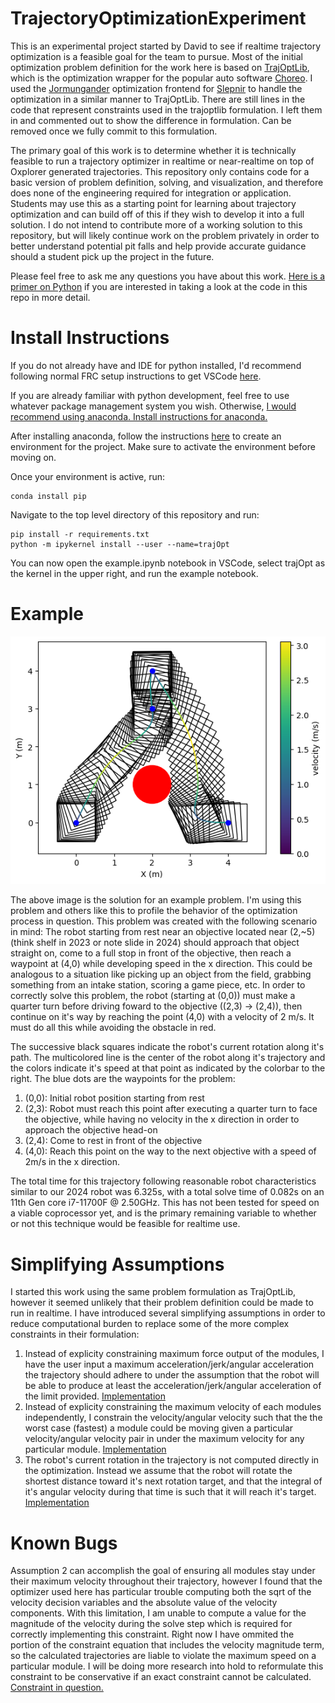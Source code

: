 # TrajectoryOptimizationExperiment

This is an experimental project started by David to see if realtime trajectory optimization is a feasible goal for the team to pursue. Most of the initial optimization problem definition for the work here is based on [TrajOptLib](https://github.com/SleipnirGroup/Choreo/tree/main/trajoptlib), which is the optimization wrapper for the popular auto software [Choreo](https://github.com/SleipnirGroup/Choreo/tree/main). I used the [Jormungander](https://github.com/SleipnirGroup/Sleipnir/tree/main/jormungandr) optimization frontend for [Slepnir](https://github.com/SleipnirGroup/Sleipnir) to handle the optimization in a similar manner to TrajOptLib. There are still lines in the code that represent constraints used in the trajoptlib formulation. I left them in and commented out to show the difference in formulation. Can be removed once we fully commit to this formulation.

The primary goal of this work is to determine whether it is technically feasible to run a trajectory optimizer in realtime or near-realtime on top of Oxplorer generated trajectories. This repository only contains code for a basic version of problem definition, solving, and visualization, and therefore does none of the engineering required for integration or application. Students may use this as a starting point for learning about trajectory optimization and can build off of this if they wish to develop it into a full solution. I do not intend to contribute more of a working solution to this repository, but will likely continue work on the problem privately in order to better understand potential pit falls and help provide accurate guidance should a student pick up the project in the future. 

Please feel free to ask me any questions you have about this work. [Here is a primer on Python](https://docs.google.com/presentation/d/1788nTgEit3_-w4hLBQ4tz8Bxnf_y4TFbHPaBatxqghU/edit#slide=id.p) if you are interested in taking a look at the code in this repo in more detail.

# Install Instructions
If you do not already have and IDE for python installed, I'd recommend following normal FRC setup instructions to get VSCode [here](https://docs.wpilib.org/en/stable/docs/zero-to-robot/step-2/wpilib-setup.html).

If you are already familiar with python development, feel free to use whatever package management system you wish. Otherwise, [I would recommend using anaconda. Install instructions for anaconda.](https://docs.anaconda.com/anaconda/install/)

After installing anaconda, follow the instructions [here](https://conda.io/projects/conda/en/latest/user-guide/getting-started.html) to create an environment for the project. Make sure to activate the environment before moving on.

Once your environment is active, run: 

```
conda install pip
```

Navigate to the top level directory of this repository and run:
```
pip install -r requirements.txt
python -m ipykernel install --user --name=trajOpt
```

You can now open the example.ipynb notebook in VSCode, select trajOpt as the kernel in the upper right, and run the example notebook.


# Example
![Example Trajectory](https://github.com/FRCTeam3044/TrajectoryOptimizationExperiment/blob/main/images/exampleTraj.png)


The above image is the solution for an example problem. I'm using this problem and others like this to profile the behavior of the optimization process in question. This problem was created with the following scenario in mind: The robot starting from rest near an objective located near (2,~5) (think shelf in 2023 or note slide in 2024) should approach that object straight on, come to a full stop in front of the objective, then reach a waypoint at (4,0) while developing speed in the x direction. This could be analogous to a situation like picking up an object from the field, grabbing something from an intake station, scoring a game piece, etc. In order to correctly solve this problem, the robot (starting at (0,0)) must make a quarter turn before driving foward to the objective ((2,3) -> (2,4)), then continue on it's way by reaching the point (4,0) with a velocity of 2 m/s. It must do all this while avoiding the obstacle in red.

The successive black squares indicate the robot's current rotation along it's path. The multicolored line is the center of the robot along it's trajectory and the colors indicate it's speed at that point as indicated by the colorbar to the right. The blue dots are the waypoints for the problem:
1. (0,0): Initial robot position starting from rest
2. (2,3): Robot must reach this point after executing a quarter turn to face the objective, while having no velocity in the x direction in order to approach the objective head-on
3. (2,4): Come to rest in front of the objective
4. (4,0): Reach this point on the way to the next objective with a speed of 2m/s in the x direction.

The total time for this trajectory following reasonable robot characteristics similar to our 2024 robot was 6.325s, with a total solve time of 0.082s on an 11th Gen core i7-11700F @ 2.50GHz. This has not been tested for speed on a viable coprocessor yet, and is the primary remaining variable to whether or not this technique would be feasible for realtime use.

# Simplifying Assumptions
I started this work using the same problem formulation as TrajOptLib, however it seemed unlikely that their problem definition could be made to run in realtime. I have introduced several simplifying assumptions in order to reduce computational burden to replace some of the more complex constraints in their formulation:
1. Instead of explicity constraining maximum force output of the modules, I have the user input a maximum acceleration/jerk/angular acceleration the trajectory should adhere to under the assumption that the robot will be able to produce at least the acceleration/jerk/angular acceleration of the limit provided. [Implementation](https://github.com/FRCTeam3044/TrajectoryOptimizationExperiment/blob/main/TrajOpt/swerveOpt.py#L80)
2. Instead of explicity constraining the maximum velocity of each modules independently, I constrain the velocity/angular velocity such that the the worst case (fastest) a module could be moving given a particular velocity/angular velocity pair in under the maximum velocity for any particular module. [Implementation](https://github.com/FRCTeam3044/TrajectoryOptimizationExperiment/blob/main/TrajOpt/swerveOpt.py#L137)
3. The robot's current rotation in the trajectory is not computed directly in the optimization. Instead we assume that the robot will rotate the shortest distance toward it's next rotation target, and that the integral of it's angular velocity during that time is such that it will reach it's target. [Implementation](https://github.com/FRCTeam3044/TrajectoryOptimizationExperiment/blob/main/TrajOpt/swerveOpt.py#L92)

# Known Bugs
Assumption 2 can accomplish the goal of ensuring all modules stay under their maximum velocity throughout their trajectory, however I found that the optimizer used here has particular trouble computing both the sqrt of the velocity decision variables and the absolute value of the velocity components. With this limitation, I am unable to compute a value for the magnitude of the velocity during the solve step which is required for correctly implementing this constraint. Right now I have ommited the portion of the constraint equation that includes the velocity magnitude term, so the calculated trajectories are liable to violate the maximum speed on a particular module. I will be doing more research into hold to reformulate this constraint to be conservative if an exact constraint cannot be calculated. [Constraint in question.](https://github.com/FRCTeam3044/TrajectoryOptimizationExperiment/blob/main/TrajOpt/swerveOpt.py#L134)

